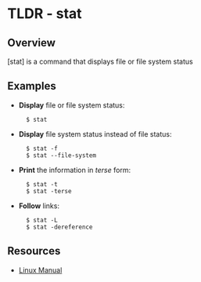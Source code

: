 TLDR - stat
==========

Overview
--------

[stat] is a command that displays file or file system status

Examples
--------

- **Display** file or file system status:

        $ stat

- **Display** file system status instead of file status:

        $ stat -f
        $ stat --file-system

- **Print** the information in *terse* form:

        $ stat -t
        $ stat -terse

- **Follow** links:

        $ stat -L
        $ stat -dereference


Resources
---------

- [Linux Manual](http://man7.org/linux/man-pages/man1/stat.1.html)
